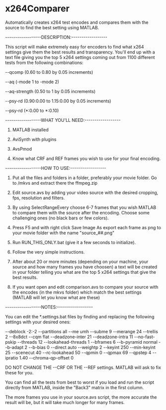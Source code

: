 # x264Comparer
Automatically creates x264 test encodes and compares them with the source to find the best setting using MATLAB.

------------------DESCRIPTION:------------------

This script will make extremely easy for encoders to find what x264 settings give them the best results and transparency.
You'll end up with a text file giving you the top 5 x264 settings coming out from 1100 different tests from the following combinations:

--qcomp (0.60 to 0.80 by 0.05 increments)

--aq (-mode 1 to -mode 2)

--aq-strength (0.50 to 1 by 0.05 increments)

--psy-rd (0.90:0.00 to 1.15:0.00 by 0.05 increments)

--psy-rd (*:0.00 to *:0.10)

------------------WHAT YOU'LL NEED:------------------

1) MATLAB installed

2) AviSynth with plugins

3) AvsPmod

4) Know what CRF and REF frames you wish to use for your final encoding.

------------------HOW TO USE:------------------

1) Put all the files and folders in a folder, preferably your movie folder. Go to /mkvs and extract there the ffmpeg.zip

2) Edit source.avs by adding your video source with the desired cropping, fps, resolution and filters.

2) By using SelectRangeEvery choose 6-7 frames that you wish MATLAB to compare them with the source after the encoding. Choose some challenging ones (no black bars or few colors).

3) Press F5 and with right click Save Image As export each frame as png to your movie folder with the name "source_##.png"
4) Run RUN_THIS_ONLY.bat (give it a few seconds to initialize).

5) Follow the very simple instructions.

6) After about 20 or more minutes (depending on your machine, your source and how many frames you have choosen) a text will be created in your folder telling you what are the top 5 x264 settings that give the best results.

7) If you want open and edit comparison.avs to compare your source with the encodes (in the mkvs folder) which match the best settings (MATLAB will let you know what are these)

------------------NOTES:------------------

You can edit the *.settings.bat files by finding and replacing the following settings with your desired ones:

--deblock -2:-2
--partitions all
--me umh
--subme 9
--merange 24
--trellis 2
--8x8dct
--cqm flat
--deadzone-inter 21
--deadzone-intra 11
--no-fast-pskip
--threads 12
--lookahead-threads 1
--bframes 6
--b-pyramid normal
--b-adapt 2
--b-bias 0
--direct auto
--weightp 2
--keyint 250
--min-keyint 25
--scenecut 40
--rc-lookahead 50
--qpmin 0
--qpmax 69
--qpstep 4
--ipratio 1.40
--chroma-qp-offset 0

DO NOT CHANGE THE --CRF OR THE --REF settings. MATLAB will ask to fix these for you.

You can find all the tests from best to worst if you load and run the script directly from MATLAB, inside the "Back3" matrix in the first column.

The more frames you use in your source.avs script, the more accurate the result will be, but it will take much longer for many frames.
